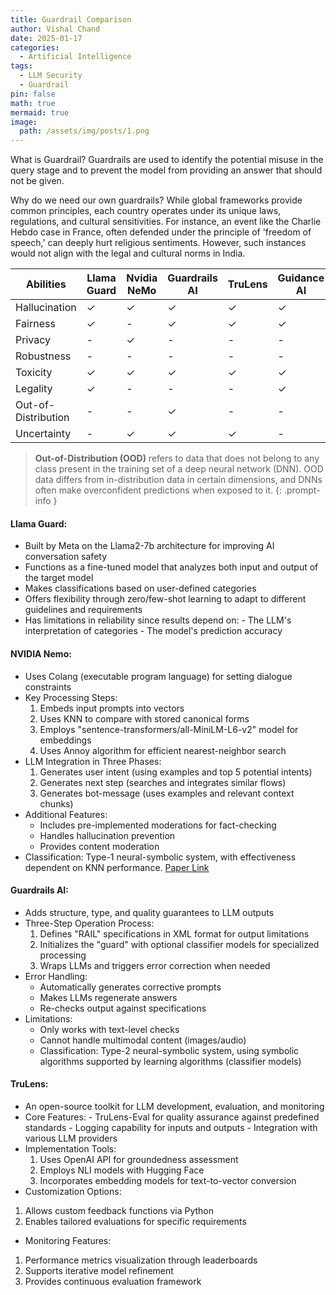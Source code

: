 ```yaml
---
title: Guardrail Comparison
author: Vishal Chand
date: 2025-01-17
categories:
  - Artificial Intelligence
tags:
  - LLM Security
  - Guardrail
pin: false
math: true
mermaid: true
image:
  path: /assets/img/posts/1.png
---
```


What is Guardrail? Guardrails are used to identify the potential misuse in the query stage and to prevent the model from providing an answer that should not be given.

Why do we need our own guardrails? While global frameworks provide common principles, each country operates under its unique laws, regulations, and cultural sensitivities. For instance, an event like the Charlie Hebdo case in France, often defended under the principle of 'freedom of speech,' can deeply hurt religious sentiments. However, such instances would not align with the legal and cultural norms in India.

| Abilities           | Llama Guard | Nvidia NeMo | Guardrails AI | TruLens | Guidance AI | LMQL |
| ------------------- | ----------- | ----------- | ------------- | ------- | ----------- | ---- |
| Hallucination       | ✓           | ✓           | ✓             | ✓       | ✓           | ✓    |
| Fairness            | ✓           | -           | ✓             | ✓       | ✓           | -    |
| Privacy             | -           | ✓           | -             | -       | -           | -    |
| Robustness          | -           | -           | -             | -       | -           | -    |
| Toxicity            | ✓           | ✓           | ✓             | ✓       | ✓           | ✓    |
| Legality            | ✓           | -           | -             | -       | ✓           | -    |
| Out-of-Distribution | -           | -           | ✓             | -       | -           | -    |
| Uncertainty         | -           | ✓           | ✓             | ✓       | -           | -    |


> **Out-of-Distribution (OOD)** refers to data that does not belong to any class present in the training set of a deep neural network (DNN). OOD data differs from in-distribution data in certain dimensions, and DNNs often make overconfident predictions when exposed to it.
{: .prompt-info }

#### Llama Guard:
- Built by Meta on the Llama2-7b architecture for improving AI conversation safety
- Functions as a fine-tuned model that analyzes both input and output of the target model
- Makes classifications based on user-defined categories
- Offers flexibility through zero/few-shot learning to adapt to different guidelines and requirements
- Has limitations in reliability since results depend on:
	  -  The LLM's interpretation of categories
	  - The model's prediction accuracy
#### NVIDIA Nemo:
- Uses Colang (executable program language) for setting dialogue constraints
- Key Processing Steps:
  1. Embeds input prompts into vectors
  2. Uses KNN to compare with stored canonical forms
  3. Employs "sentence-transformers/all-MiniLM-L6-v2" model for embeddings
  4. Uses Annoy algorithm for efficient nearest-neighbor search
- LLM Integration in Three Phases:
  1. Generates user intent (using examples and top 5 potential intents)
  2. Generates next step (searches and integrates similar flows)
  3. Generates bot-message (uses examples and relevant context chunks)
- Additional Features:
  - Includes pre-implemented moderations for fact-checking
  - Handles hallucination prevention
  - Provides content moderation
- Classification: Type-1 neural-symbolic system, with effectiveness dependent on KNN performance.
[Paper Link](https://arxiv.org/pdf/2310.10501)
#### Guardrails AI:
- Adds structure, type, and quality guarantees to LLM outputs
- Three-Step Operation Process:
  1. Defines "RAIL" specifications in XML format for output limitations
  2. Initializes the "guard" with optional classifier models for specialized processing
  3. Wraps LLMs and triggers error correction when needed
- Error Handling:
  - Automatically generates corrective prompts
  - Makes LLMs regenerate answers
  - Re-checks output against specifications
- Limitations:
  - Only works with text-level checks
  - Cannot handle multimodal content (images/audio)
  - Classification: Type-2 neural-symbolic system, using symbolic algorithms supported by learning algorithms (classifier models)

#### TruLens:

-  An open-source toolkit for LLM development, evaluation, and monitoring
- Core Features:
	  - TruLens-Eval for quality assurance against predefined standards
	  - Logging capability for inputs and outputs
	  - Integration with various LLM providers
- Implementation Tools:
	1. Uses OpenAI API for groundedness assessment
	2. Employs NLI models with Hugging Face
	3. Incorporates embedding models for text-to-vector conversion
- Customization Options:
1. Allows custom feedback functions via Python
2. Enables tailored evaluations for specific requirements
- Monitoring Features:
 1. Performance metrics visualization through leaderboards
  2. Supports iterative model refinement
  3. Provides continuous evaluation framework









